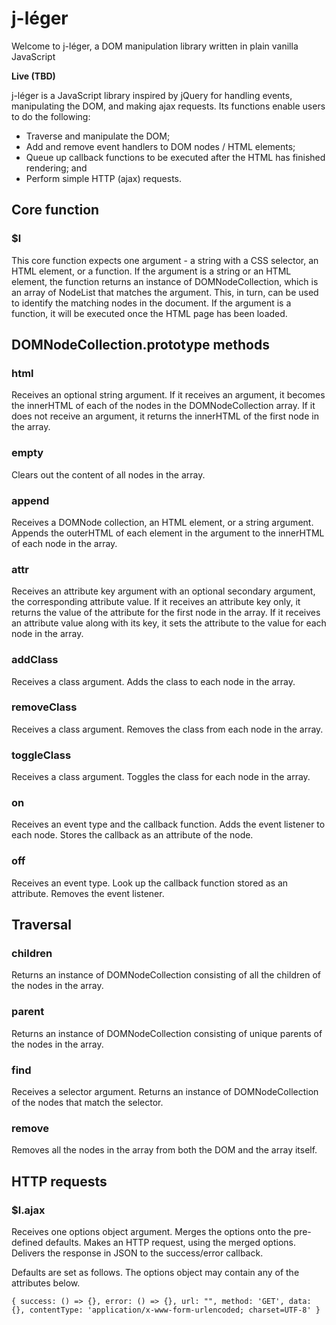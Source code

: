# j-léger
Welcome to j-léger, a DOM manipulation library written in plain vanilla JavaScript

**Live (TBD)**

j-léger is a JavaScript library inspired by jQuery for handling events, manipulating the DOM, and making ajax requests. Its functions enable users to do the following:

* Traverse and manipulate the DOM;
* Add and remove event handlers to DOM nodes / HTML elements;
* Queue up callback functions to be executed after the HTML has finished rendering; and
* Perform simple HTTP (ajax) requests.

## Core function

### $l
This core function expects one argument - a string with a CSS selector, an HTML element, or a function.
If the argument is a string or an HTML element, the function returns an instance of DOMNodeCollection, which is an array of NodeList that matches the argument. This, in turn, can be used to identify the matching nodes in the document.
If the argument is a function, it will be executed once the HTML page has been loaded.

## DOMNodeCollection.prototype methods

### html
Receives an optional string argument.
If it receives an argument, it becomes the innerHTML of each of the nodes in the DOMNodeCollection array. If it does not receive an argument, it returns the innerHTML of the first node in the array.

### empty
Clears out the content of all nodes in the array.

### append
Receives a DOMNode collection, an HTML element, or a string argument. Appends the outerHTML of each element in the argument to the innerHTML of each node in the array.

### attr
Receives an attribute key argument with an optional secondary argument, the corresponding attribute value.
If it receives an attribute key only, it returns the value of the attribute for the first node in the array. If it receives an attribute value along with its key, it sets the attribute to the value for each node in the array.

### addClass
Receives a class argument. Adds the class to each node in the array.

### removeClass
Receives a class argument. Removes the class from each node in the array.

### toggleClass
Receives a class argument. Toggles the class for each node in the array.

### on
Receives an event type and the callback function. Adds the event listener to each node. Stores the callback as an attribute of the node.

### off
Receives an event type. Look up the callback function stored as an attribute. Removes the event listener.

## Traversal

### children
Returns an instance of DOMNodeCollection consisting of all the children of the nodes in the array.

### parent
Returns an instance of DOMNodeCollection consisting of unique parents of the nodes in the array.

### find
Receives a selector argument. Returns an instance of DOMNodeCollection of the nodes that match the selector.

### remove
Removes all the nodes in the array from both the DOM and the array itself.

## HTTP requests

### $l.ajax
Receives one options object argument. Merges the options onto the pre-defined defaults. Makes an HTTP request, using the merged options. Delivers the response in JSON to the success/error callback.

Defaults are set as follows. The options object may contain any of the attributes below.

`{
  success: () => {},
  error: () => {},
  url: "",
  method: 'GET',
  data: {},
  contentType: 'application/x-www-form-urlencoded; charset=UTF-8'
}`
